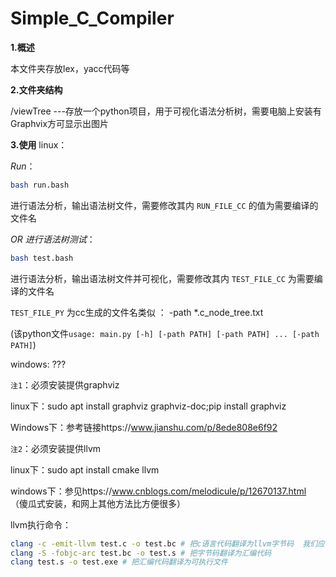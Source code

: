 # Simple_C_Compiler
**1.概述**

本文件夹存放lex，yacc代码等

**2.文件夹结构**

/viewTree ---存放一个python项目，用于可视化语法分析树，需要电脑上安装有Graphvix方可显示出图片

**3.使用**
linux：

*Run*：

```bash
bash run.bash              
```

进行语法分析，输出语法树文件，需要修改其内  `RUN_FILE_CC` 的值为需要编译的文件名

*OR 进行语法树测试*：

```bash
bash test.bash
```

进行语法分析，输出语法树文件并可视化，需要修改其内  `TEST_FILE_CC`  为需要编译的文件名

`TEST_FILE_PY`    为cc生成的文件名类似 ： -path *.c_node_tree.txt

(该python文件`usage: main.py [-h] [-path PATH] [-path PATH] ... [-path PATH]`)

windows: ???

`注1`：必须安装提供graphviz

linux下：sudo apt install graphviz graphviz-doc;pip install graphviz

Windows下：参考链接https://www.jianshu.com/p/8ede808e6f92

`注2`：必须安装提供llvm

linux下：sudo apt install cmake llvm

windows下：参见https://www.cnblogs.com/melodicule/p/12670137.html （傻瓜式安装，和网上其他方法比方便很多）

llvm执行命令：

```bash
clang -c -emit-llvm test.c -o test.bc # 把c语言代码翻译为llvm字节码  我们应该用llvm-as test1.ll test1.bc把我们的中间代码翻译为字节码
clang -S -fobjc-arc test.bc -o test.s # 把字节码翻译为汇编代码
clang test.s -o test.exe # 把汇编代码翻译为可执行文件
```

